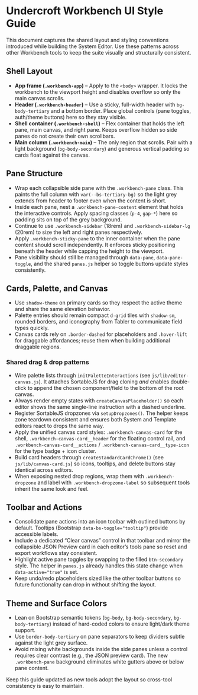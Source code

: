 # Undercroft Workbench UI Style Guide

This document captures the shared layout and styling conventions introduced while building the System Editor. Use these patterns across other Workbench tools to keep the suite visually and structurally consistent.

## Shell Layout

- **App frame (`.workbench-app`)** – Apply to the `<body>` wrapper. It locks the workbench to the viewport height and disables overflow so only the main canvas scrolls.
- **Header (`.workbench-header`)** – Use a sticky, full-width header with `bg-body-tertiary` and a bottom border. Place global controls (pane toggles, auth/theme buttons) here so they stay visible.
- **Shell container (`.workbench-shell`)** – Flex container that holds the left pane, main canvas, and right pane. Keeps overflow hidden so side panes do not create their own scrollbars.
- **Main column (`.workbench-main`)** – The only region that scrolls. Pair with a light background (`bg-body-secondary`) and generous vertical padding so cards float against the canvas.

## Pane Structure

- Wrap each collapsible side pane with the `.workbench-pane` class. This paints the full column with `var(--bs-tertiary-bg)` so the light grey extends from header to footer even when the content is short.
- Inside each pane, nest a `.workbench-pane-content` element that holds the interactive controls. Apply spacing classes (`p-4`, `gap-*`) here so padding sits on top of the grey background.
- Continue to use `.workbench-sidebar` (18rem) and `.workbench-sidebar-lg` (20rem) to size the left and right panes respectively.
- Apply `.workbench-sticky-pane` to the inner container when the pane content should scroll independently. It enforces sticky positioning beneath the header while capping the height to the viewport.
- Pane visibility should still be managed through `data-pane`, `data-pane-toggle`, and the shared `panes.js` helper so toggle buttons update styles consistently.

## Cards, Palette, and Canvas

- Use `shadow-theme` on primary cards so they respect the active theme and share the same elevation behavior.
- Palette entries should remain compact `d-grid` tiles with `shadow-sm`, rounded borders, and iconography from Tabler to communicate field types quickly.
- Canvas cards rely on `.border-dashed` for placeholders and `.hover-lift` for draggable affordances; reuse them when building additional draggable regions.

### Shared drag & drop patterns

- Wire palette lists through `initPaletteInteractions` (see `js/lib/editor-canvas.js`). It attaches SortableJS for drag cloning *and* enables double-click to append the chosen component/field to the bottom of the root canvas.
- Always render empty states with `createCanvasPlaceholder()` so each editor shows the same single-line instruction with a dashed underline.
- Register SortableJS dropzones via `setupDropzones()`. The helper keeps zone teardown consistent and ensures both System and Template editors react to drops the same way.
- Apply the unified canvas card styles: `.workbench-canvas-card` for the shell, `.workbench-canvas-card__header` for the floating control rail, and `.workbench-canvas-card__actions` / `.workbench-canvas-card__type-icon` for the type badge + icon cluster.
- Build card headers through `createStandardCardChrome()` (see `js/lib/canvas-card.js`) so icons, tooltips, and delete buttons stay identical across editors.
- When exposing nested drop regions, wrap them with `.workbench-dropzone` and label with `.workbench-dropzone-label` so subsequent tools inherit the same look and feel.

## Toolbar and Actions

- Consolidate pane actions into an icon toolbar with outlined buttons by default. Tooltips (Bootstrap `data-bs-toggle="tooltip"`) provide accessible labels.
- Include a dedicated “Clear canvas” control in that toolbar and mirror the collapsible JSON Preview card in each editor’s tools pane so reset and export workflows stay consistent.
- Highlight active pane toggles by swapping to the filled `btn-secondary` style. The helper in `panes.js` already handles this state change when `data-active="true"` is set.
- Keep undo/redo placeholders sized like the other toolbar buttons so future functionality can drop in without shifting the layout.

## Theme and Surface Colors

- Lean on Bootstrap semantic tokens (`bg-body`, `bg-body-secondary`, `bg-body-tertiary`) instead of hard-coded colors to ensure light/dark theme support.
- Use `border-body-tertiary` on pane separators to keep dividers subtle against the light grey surface.
- Avoid mixing white backgrounds inside the side panes unless a control requires clear contrast (e.g., the JSON preview card). The new `.workbench-pane` background eliminates white gutters above or below pane content.

Keep this guide updated as new tools adopt the layout so cross-tool consistency is easy to maintain.

